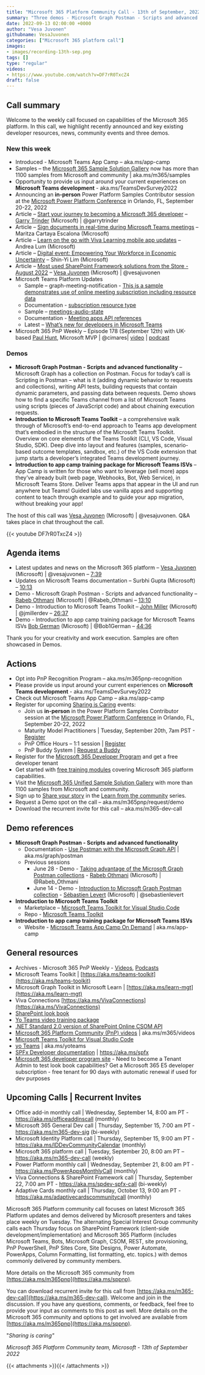 ```yaml
---
title: "Microsoft 365 Platform Community Call - 13th of September, 2022"
summary: "Three demos - Microsoft Graph Postman - Scripts and advanced functionality, Introduction to Microsoft Teams Toolkit, and Introduction to app camp training package for Microsoft Teams ISVs. Delivered 5 articles, 2 Microsoft Teams samples and PnP Weekly this week."
date: 2022-09-13 02:00:00 +0000
author: "Vesa Juvonen"
githubname: VesaJuvonen
categories: ["Microsoft 365 platform call"]
images:
- images/recording-13th-sep.png
tags: []
type: "regular"
videos:
- https://www.youtube.com/watch?v=DF7rR0TxcZ4
draft: false
---
```


## Call summary

Welcome to the weekly call focused on capabilities of the Microsoft 365 platform.  In this call, we highlight recently announced and key existing developer resources, news, community events and three demos.

### New this week

* Introduced - Microsoft Teams App Camp – aka.ms/app-camp
* Samples – the [Microsoft 365 Sample Solution Gallery](https://adoption.microsoft.com/sample-solution-gallery) now has more than 1100 samples from Microsoft and community \| aka.ms/m365/samples
* Opportunity to provide us input around your current experiences on **Microsoft Teams development** - aka.ms/TeamsDevSurvey2022
* Announcing an **in-person** Power Platform Samples Contributor session at the [Microsoft Power Platform Conference](https://techcommunity.microsoft.com/t5/microsoft-sharepoint-blog/power-platform-conference-learn-about-collab-apps-and-more/ba-p/3574306) in Orlando, FL, September 20-22, 2022
* Article – [Start your journey to becoming a Microsoft 365 developer](https://devblogs.microsoft.com/microsoft365dev/start-your-journey-to-becoming-a-microsoft-365-developer/) – [Garry Trinder](https://twitter.com/garrytrinder) (Microsoft) \| @garrytrinder
* Article – [Sign documents in real-time during Microsoft Teams meetings](https://techcommunity.microsoft.com/t5/microsoft-teams-blog/sign-documents-in-real-time-during-microsoft-teams-meetings/ba-p/3622528) – Maritza Cartaya Escalona (Microsoft)
* Article – [Learn on the go with Viva Learning mobile app updates](https://techcommunity.microsoft.com/t5/microsoft-viva-blog/learn-on-the-go-with-viva-learning-mobile-app-updates/ba-p/3620078) – Andrea Lum (Microsoft)
* Article – [Digital event: Empowering Your Workforce in Economic Uncertainty](https://techcommunity.microsoft.com/t5/microsoft-viva-blog/digital-event-empowering-your-workforce-in-economic-uncertainty/ba-p/3615144) – Shin-Yi Lim (Microsoft)
* Article – [Most used SharePoint Framework solutions from the Store - August 2022](https://techcommunity.microsoft.com/t5/microsoft-sharepoint-blog/most-used-sharepoint-framework-solutions-from-the-store-august/ba-p/3619482) – [Vesa Juvonen](https://twitter.com/vesajuvonen) (Microsoft) \| @vesajuvonen
* Microsoft Teams Platform Updates
    * Sample – graph-meeting-notification - [This is a sample demonstrates use of online meeting subscription including resource data](https://github.com/OfficeDev/Microsoft-Teams-Samples/tree/main/samples/graph-meeting-notification/csharp)
    * Documentation - [subscription resource type](https://docs.microsoft.com/graph/api/resources/subscription?view=graph-rest-1.0)
    * Sample – [meetings-audio-state](https://github.com/OfficeDev/Microsoft-Teams-Samples/tree/main/samples/meetings-audio-state/nodejs)
    * Documentation - [Meeting apps API references](https://docs.microsoft.com/microsoftteams/platform/apps-in-teams-meetings/api-references?tabs=dotnet)
    * Latest – [What’s new for developers in Microsoft Teams](https://docs.microsoft.com/microsoftteams/platform/whats-new)
* Microsoft 365 PnP Weekly – Episode 178 (September 12th) with UK-based [Paul Hunt](https://twitter.com/cimares), Microsoft MVP \| @cimares\| [video](https://pnp.github.io/blog/microsoft-365-pnp-weekly/episode-178/) \| [podcast](https://www.podbean.com/media/share/pb-h8ads-12c134e)


### Demos

* **Microsoft Graph Postman - Scripts and advanced functionality** – Microsoft Graph has a collection on Postman. Focus for today’s call is Scripting in Postman – what is it (adding dynamic behavior to requests and collections), writing API tests, building requests that contain dynamic parameters, and passing data between requests. Demo shows how to find a specific Teams channel from a list of Microsoft Teams using scripts (pieces of JavaScript code) and about chaining execution requests.
* **Introduction to Microsoft Teams Toolkit** – a comprehensive walk through of Microsoft’s end-to-end approach to Teams app development that’s embodied in the structure of the Microsoft Teams Toolkit. Overview on core elements of the Teams Toolkit (CLI, VS Code, Visual Studio, SDK). Deep dive into layout and features (samples, scenario-based outcome templates, sandbox, etc.) of the VS Code extension that jump starts a developer’s integrated Teams development journey.
* **Introduction to app camp training package for Microsoft Teams ISVs** – App Camp is written for those who want to leverage (sell more) apps they’ve already built (web page, Webhooks, Bot, Web Service), in Microsoft Teams Store. Deliver Teams apps that appear in the UI and run anywhere but Teams! Guided labs use vanilla apps and supporting content to teach through example and to guide your app migration, without breaking your app!

The host of this call was [Vesa Juvonen](https://twitter.com/vesajuvonen) (Microsoft) \| @vesajuvonen. Q&A takes place in chat throughout the call.

{{< youtube DF7rR0TxcZ4 >}}

## Agenda items

* Latest updates and news on the Microsoft 365 platform – [Vesa Juvonen](https://twitter.com/vesajuvonen) (Microsoft) \| @vesajuvonen – [7:39](https://youtu.be/DF7rR0TxcZ4?t=459)
* Updates on Microsoft Teams documentation – Surbhi Gupta (Microsoft) – [10:13](https://youtu.be/DF7rR0TxcZ4?t=613)
* Demo - Microsoft Graph Postman - Scripts and advanced functionality – [Rabeb Othmani](https://twitter.com/Rabeb_Othmani) (Microsoft) \| @Rabeb_Othmani – [13:10](https://youtu.be/DF7rR0TxcZ4?t=790)
* Demo - Introduction to Microsoft Teams Toolkit – [John Miller](https://twitter.com/jmillerdev) (Microsoft) \| @jmillerdev – [26:37](https://youtu.be/DF7rR0TxcZ4?t=1597)
* Demo - Introduction to app camp training package for Microsoft Teams ISVs [Bob German](https://twitter.com/Bob1German) (Microsoft) \| @Bob1German – [44:36](https://youtu.be/DF7rR0TxcZ4?t=2676)

Thank you for your creativity and work execution. Samples are often showcased in Demos.


## Actions

* Opt into PnP Recognition Program – aka.ms/m365pnp-recognition
* Please provide us input around your current experiences on **Microsoft Teams development** - aka.ms/TeamsDevSurvey2022
* Check out Microsoft Teams App Camp – aka.ms/app-camp
* Register for upcoming [Sharing is Caring](https://pnp.github.io/sharing-is-caring/) events:
    * Join us **in-person** in the Power Platform Samples Contributor session at the [Microsoft Power Platform Conference](https://techcommunity.microsoft.com/t5/microsoft-sharepoint-blog/power-platform-conference-learn-about-collab-apps-and-more/ba-p/3574306) in Orlando, FL, September 20-22, 2022
    * Maturity Model Practitioners \| Tuesday, September 20th, 7am PST - [Register](https://forms.office.com/Pages/ResponsePage.aspx?id=KtIy2vgLW0SOgZbwvQuRaXDXyCl9DkBHq4A2OG7uLpdUODY3NVRFQ0E4SFg5WlI1TU83WFJQRklZSy4u)
    * PnP Office Hours – 1:1 session \| [Register](https://outlook.office365.com/owa/calendar/PnPSharingisCaring@warner.digital/bookings/)
    * PnP Buddy System \| [Request a Buddy](https://forms.office.com/Pages/ResponsePage.aspx?id=KtIy2vgLW0SOgZbwvQuRaXDXyCl9DkBHq4A2OG7uLpdUMjRRUVg4NElZUUJLTEY1TVVSVDJFRFpLRS4u)
* Register for the [Microsoft 365 Developer Program](https://aka.ms/m365/devprogram) and get a free developer tenant
* Get started with [free training modules](https://aka.ms/m365/dev/learn) covering Microsoft 365 platform capabilities.
* Visit the [Microsoft 365 Unified Sample Solution Gallery](https://adoption.microsoft.com/sample-solution-gallery) with more than 1100 samples from Microsoft and community.
* Sign up to [Share your story](https://aka.ms/share-your-story) in the [Learn from the community](https://aka.ms/LearnFromTheCommunity/ThisWeek) series.
* Request a Demo spot on the call – aka.ms/m365pnp/request/demo
* Download the recurrent invite for this call – aka.ms/m365-dev-call

## Demo references

* **Microsoft Graph Postman - Scripts and advanced functionality**
    * Documentation - [Use Postman with the Microsoft Graph API](https://docs.microsoft.com/graph/use-postman) \| aka.ms/graph/postman
    * Previous sessions
        * June 28 - Demo - [Taking advantage of the Microsoft Graph Postman collections](https://youtu.be/DlGcsPu9XfA) - [Rabeb Othmani](https://twitter.com/Rabeb_Othmani) (Microsoft) \| @Rabeb_Othmani
        * June 14 - Demo - [Introduction to Microsoft Graph Postman collection](https://youtu.be/y9FsUBzCRF8?t=2232) - [Sébastien Levert](https://twitter.com/sebastienlevert) (Microsoft) \| @sebastienlevert
* **Introduction to Microsoft Teams Toolkit**
    * Marketplace – [Microsoft Teams Toolkit for Visual Studio Code](https://marketplace.visualstudio.com/items?itemName=TeamsDevApp.ms-teams-vscode-extension)
    * Repo - [Microsoft Teams Toolkit](https://github.com/officedev/teamsfx)
* **Introduction to app camp training package for Microsoft Teams ISVs**
    * Website - [Microsoft Teams App Camp On Demand](https://microsoft.github.io/app-camp/) \| aka.ms/app-camp

## General resources

* Archives - Microsoft 365 PnP Weekly - [Videos](https://www.youtube.com/playlist?list=PLR9nK3mnD-OVYI-St_CBiFfuL4CZbBpkC), [Podcasts](https://pnpweekly.podbean.com/)
* Microsoft Teams Toolkit | [https://aka.ms/teams-toolkit](https://aka.ms/teams-toolkit)
* Microsoft Graph Toolkit in Microsoft Learn | [https://aka.ms/learn-mgt](https://aka.ms/learn-mgt)
* Viva Connections [https://aka.ms/VivaConnections](https://aka.ms/VivaConnections)
* [SharePoint look book](https://lookbook.microsoft.com/?WT.mc_id=m365-24198-cxa)
* [Yo Teams video training package](https://aka.ms/yoteams-training)
* [.NET Standard 2.0 version of SharePoint Online CSOM API](https://developer.microsoft.com/microsoft-365/blogs/net-standard-version-of-sharepoint-online-csom-apis?WT.mc_id=m365-24198-cxa)
* [Microsoft 365 Platform Community (PnP) videos](https://aka.ms/m365/videos) | aka.ms/m365/videos
* [Microsoft Teams Toolkit for Visual Studio Code](https://marketplace.visualstudio.com/items?itemName=TeamsDevApp.ms-teams-vscode-extension)
* [yo Teams](https://aka.ms/yoteams) | aka.ms/yoteams
* [SPFx Developer documentation](https://aka.ms/spfx) | <https://aka.ms/spfx>
* [Microsoft 365 developer program site](https://developer.microsoft.com/office/dev-program?WT.mc_id=m365-24198-cxa) - Need to become a Tenant Admin to test look book capabilities? Get a Microsoft 365 E5 developer subscription - free tenant for 90 days with automatic renewal if used for dev purposes

## Upcoming Calls | Recurrent Invites

* Office add-in monthly call \| Wednesday, September 14, 8:00 am PT - <https://aka.ms/officeaddinscall> (monthly)
* Microsoft 365 General Dev call \| Thursday, September 15, 7:00 am PT - <https://aka.ms/m365-dev-sig> (bi-weekly)
* Microsoft Identity Platform call \| Thursday, September 15, 9:00 am PT - <https://aka.ms/IDDevCommunityCalendar> (monthly)
* Microsoft 365 platform call \| Tuesday, September 20, 8:00 am PT – <https://aka.ms/m365-dev-call> (weekly)
* Power Platform monthly call \| Wednesday, September 21, 8:00 am PT - <https://aka.ms/PowerAppsMonthlyCall> (monthly)
* Viva Connections & SharePoint Framework call \| Thursday, September 22, 7:00 am PT - <https://aka.ms/spdev-spfx-call> (bi-weekly)
* Adaptive Cards monthly call \| Thursday, October 13, 9:00 am PT - <https://aka.ms/adaptivecardscommunitycall> (monthly)

Microsoft 365 Platform community call focuses on latest Microsoft 365 Platform updates and demos delivered by Microsoft presenters and takes place weekly on Tuesday.  The alternating Special Interest Group community calls each Thursday focus on SharePoint Framework (client-side development/implementation) and Microsoft 365 Platform (includes Microsoft Teams, Bots, Microsoft Graph, CSOM, REST, site provisioning, PnP PowerShell, PnP Sites Core, Site Designs, Power Automate, PowerApps, Column Formatting, list formatting, etc. topics.) with demos commonly delivered by community members.

More details on the Microsoft 365 community from [https://aka.ms/m365pnp](https://aka.ms/sppnp).

You can download recurrent invite for this call from [https://aka.ms/m365-dev-call](https://aka.ms/m365-dev-call).  Welcome and join in the discussion. If you have any questions, comments, or feedback, feel free to provide your input as comments to this post as well. More details on the Microsoft 365 community and options to get involved are available from [https://aka.ms/m365pnp](https://aka.ms/sppnp).


&quot;_Sharing is caring&quot;_

_Microsoft 365 Platform Community team, Microsoft - 13th of September 2022_

{{< attachments >}}{{< /attachments >}}
